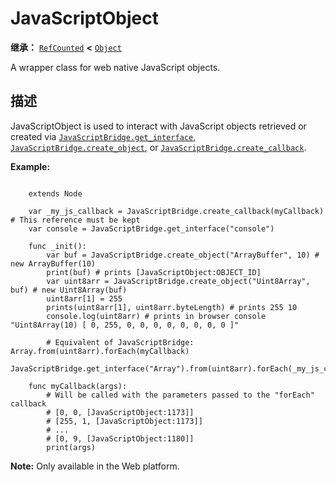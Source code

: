<!-- ⚠ 请勿编辑本文件 ⚠ -->
<!-- 本文档使用脚本从 WeDot 引擎源码仓库生成。 -->
<!-- 生成脚本：https://github.com/WeDot-Engine/WeDot/tree/4.3/doc/tools/make_md.py； -->
<!-- 原文件：https://github.com/WeDot-Engine/WeDot/tree/4.3/doc/classes/JavaScriptObject.xml。 -->

<div id="_class_javascriptobject"></div>

# JavaScriptObject

**继承：** [`RefCounted`](class_refcounted.md) **<** [`Object`](class_object.md)

A wrapper class for web native JavaScript objects.

## 描述

JavaScriptObject is used to interact with JavaScript objects retrieved or created via [`JavaScriptBridge.get_interface`](class_javascriptbridge.md#class_javascriptbridge_method_get_interface), [`JavaScriptBridge.create_object`](class_javascriptbridge.md#class_javascriptbridge_method_create_object), or [`JavaScriptBridge.create_callback`](class_javascriptbridge.md#class_javascriptbridge_method_create_callback).

 **Example:** 

```

    extends Node
    
    var _my_js_callback = JavaScriptBridge.create_callback(myCallback) # This reference must be kept
    var console = JavaScriptBridge.get_interface("console")
    
    func _init():
        var buf = JavaScriptBridge.create_object("ArrayBuffer", 10) # new ArrayBuffer(10)
        print(buf) # prints [JavaScriptObject:OBJECT_ID]
        var uint8arr = JavaScriptBridge.create_object("Uint8Array", buf) # new Uint8Array(buf)
        uint8arr[1] = 255
        prints(uint8arr[1], uint8arr.byteLength) # prints 255 10
        console.log(uint8arr) # prints in browser console "Uint8Array(10) [ 0, 255, 0, 0, 0, 0, 0, 0, 0, 0 ]"
    
        # Equivalent of JavaScriptBridge: Array.from(uint8arr).forEach(myCallback)
        JavaScriptBridge.get_interface("Array").from(uint8arr).forEach(_my_js_callback)
    
    func myCallback(args):
        # Will be called with the parameters passed to the "forEach" callback
        # [0, 0, [JavaScriptObject:1173]]
        # [255, 1, [JavaScriptObject:1173]]
        # ...
        # [0, 9, [JavaScriptObject:1180]]
        print(args)
```

 **Note:** Only available in the Web platform.



[^virtual]: 本方法通常需要用户覆盖才能生效。
[^const]: 本方法无副作用，不会修改该实例的任何成员变量。
[^vararg]: 本方法除了能接受在此处描述的参数外，还能够继续接受任意数量的参数。
[^constructor]: 本方法用于构造某个类型。
[^static]: 调用本方法无需实例，可直接使用类名进行调用。
[^operator]: 本方法描述的是使用本类型作为左操作数的有效运算符。
[^bitfield]: 这个值是由下列位标志构成位掩码的整数。
[^void]: 无返回值。
